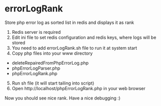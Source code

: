 # errorLogRank
Store php error log as sorted list in redis and displays it as rank

1. Redis server is required
2. Edit ini file to set redis configuration and redis keys, where logs will be stored
3. You need to add errorLogRank.sh file to run it at system start
4. Copy php files into your www directory 
 - deleteRepairedFromPhpErrorLog.php
 - phpErrorLogParser.php
 - phpErrorLogRank.php
5. Run sh file (it will start tailing into script)
6. Open http://localhost/phpErrorLogRank.php in your web browser

Now you should see nice rank. Have a nice debugging :)
